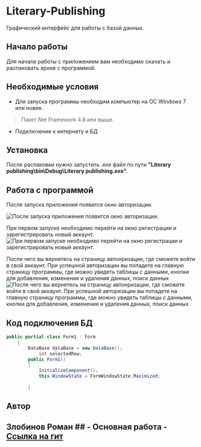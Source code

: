 # Literary-Publishing
Графический интерфейс для работы с базой данных.

## Начало работы
Для начала работы с приложением вам необходимо скачать и распаковать архив с программой.

## Необходимые условия
* Для запуска программы необходим компьютер на ОС Windows 7 или новее.
>Пакет Net Framework 4.8 или выше.
* Подключение к интернету и БД

## Установка
После распаковки нужно запустить .exe файл по пути **"Literary publishing\bin\Debug\Literary publishing.exe".**

## Работа с программой
После запуска приложения появится окно авторизации.

![После запуска приложения появится окно авторизации.](https://sun9-71.userapi.com/impg/u3DCHM64aqVpQbWjYROX6810pZGR2FvxuDkapw/sluzly7ua9o.jpg?size=544x363&quality=96&sign=5337442d43922f5b5ca74a41dd8bba37&type=album)

При первом запуске необходимо перейти на окно регистрации и зарегистрировать новый аккаунт.
![При первом запуске необходимо перейти на окно регистрации и зарегистрировать новый аккаунт.](https://sun9-53.userapi.com/impg/0E7I3BdTh1wbZ4X5z0lQtIhSEhR_2KDcPwh-cw/MU8WXmDR-nU.jpg?size=546x363&quality=96&sign=b0e81baea6a21b732f044523753ce971&type=album)

После чего вы вернетесь на страницу автонризации, где сможете войти в свой аккаунт. При успешной авторизации вы попадете на главную страницу программы, где можно увидеть таблицы с данными, кнопки для добавления, изменения и удаления данных, поиск данных
![После чего вы вернетесь на страницу автонризации, где сможете войти в свой аккаунт. При успешной авторизации вы попадете на главную страницу программы, где можно увидеть таблицы с данными, кнопки для добавления, изменения и удаления данных, поиск данных](https://sun9-87.userapi.com/impg/j3tQCV0y95BopxEqprMK171Q4Qsjx23vmtRsnA/9wWuujludBc.jpg?size=1385x788&quality=96&sign=d2a6ff8198d97648a0cbcd067062319f&type=album)

## Код подключения БД
```C#
public partial class Form1 : Form
    {
        DataBase dataBase = new DataBase();
            int selectedRow;
        public Form1()
        {
            InitializeComponent();
            this.WindowState = FormWindowState.Maximized;
            
        } 
``` 

## Автор
## Злобинов Роман ## - Основная работа - [Ссылка на гит](https://github.com/Rovzzz/Literary-Publishing) 
